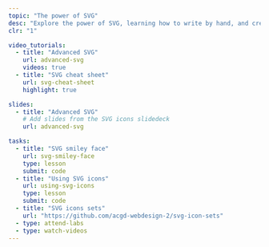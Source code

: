 ```yaml
---
topic: "The power of SVG"
desc: "Explore the power of SVG, learning how to write by hand, and creating icon sets."
clr: "1"

video_tutorials:
  - title: "Advanced SVG"
    url: advanced-svg
    videos: true
  - title: "SVG cheat sheet"
    url: svg-cheat-sheet
    highlight: true

slides:
  - title: "Advanced SVG"
    # Add slides from the SVG icons slidedeck
    url: advanced-svg

tasks:
  - title: "SVG smiley face"
    url: svg-smiley-face
    type: lesson
    submit: code
  - title: "Using SVG icons"
    url: using-svg-icons
    type: lesson
    submit: code
  - title: "SVG icons sets"
    url: "https://github.com/acgd-webdesign-2/svg-icon-sets"
  - type: attend-labs
  - type: watch-videos
---
```

